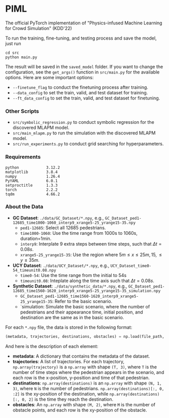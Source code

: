 # PIML
The official PyTorch implementation of "Physics-infused Machine Learning for Crowd Simulation" (KDD'22)

To run the training, fine-tuning, and testing process and save the model, just run 
```
cd src
python main.py
```
The result will be saved in the `saved_model` folder. If you want to change the configuration, see the `get_args()` function in `src/main.py` for the available options. Here are some important options:
- `--finetune_flag` to conduct the finetuning process after training.
- `--data_config` to set the train, valid, and test dataset for training.
- `--ft_data_config` to set the train, valid, and test dataset for finetuning.

### Other Scripts
- `src/symbolic_regression.py` to conduct symbolic regression for the discovered MLAPM model.
- `src/main_mlapm.py` to run the simulation with the discovered MLAPM model.
- `src/run_experiments.py` to conduct grid searching for hyperparameters.

### Requirements
```
python            3.12.2
matplotlib        3.8.4
numpy             1.26.4
PyYAML            6.0.1
setproctitle      1.3.3
torch             2.2.2
tqdm              4.66.2
```

### About the Data

- **GC Dataset**: `./data/GC_Dataset/*.npy`, e.g., `GC_Dataset_ped1-12685_time1000-1060_interp9_xrange5-25_yrange15-35.npy`
  - `ped1-12685`: Select all 12685 pedestrians.
  - `time1000-1060`: Use the time range from 1000s to 1060s, duration=1min.
  - `interp9`: Interplate 9 extra steps between time steps, such that $\Delta t = 0.08s$.
  - `xrange5-25_yrange15-35`: Use the region where $5m \leq x \leq 25m, 15, \leq y \leq 35m$.
- **UCY Dataset**: `./data/UCY_Dataset/*.npy`, e.g., `UCY_Dataset_time0-54_timeunit0.08.npy`
  - `time0-54`: Use the time range from the initial to 54s
  - `timeunit0.08`: Inteplate along the time axis such that $\Delta t = 0.08s$.
- **Synthetic Dataset**: `./data/synthetic_data/*.npy`, e.g., `GC_Dataset_ped1-12685_time1560-1620_interp9_xrange5-25_yrange15-35_simulation.npy`
  -   `GC_Dataset_ped1-12685_time1560-1620_interp9_xrange5-25_yrange15-35`: Refer to the basic scenario.
  -   `simulation: Simulate the basic scenario, where the number of pedestrians and their appearance time, initial position, and destination are the same as in the basic scenario.

For each `*.npy` file, the data is stored in the following format:
```python
(metadata, trajectories, destinations, obstacles) = np.load(file_path, allow_pickle=True)

```
And here is the description of each element:
- **metadata**: A dictionary that contains the metadata of the dataset.
- **trajectories**: A list of trajectories. For each trajectory, `np.array(trajectory)` is a `np.array` with shape `(T, 3)`, where `T` is the number of time steps where the pedestrian appears in the scenario, and each row is the x-position, y-position and time of that pedestrian.
- **destinations**: `np.array(destinations)` is an `np.array` with shape `(N, 1, 3)`, where `N` is the number of pedestrians. `np.array(destinations)[:, 0, :2]` is the xy-position of the destination, while `np.array(destinations)[:, 0, 2]` is the time they reach the destination.
- **obstacles**: An `np.array` with shape `(M, 2)`, where `M` is the number of obstacle points, and each row is the xy-position of the obstacle.
